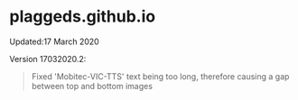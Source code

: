 # plaggeds.github.io
Updated:17 March 2020

Version 17032020.2:

>Fixed 'Mobitec-VIC-TTS' text being too long, therefore causing a gap between top and bottom images
